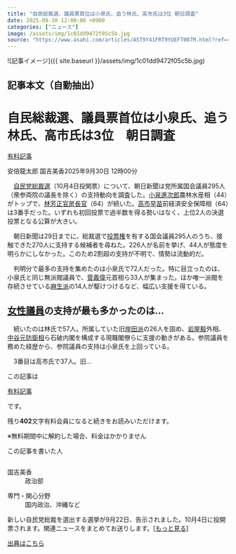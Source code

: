 ```yaml
---
title: "自民総裁選、議員票首位は小泉氏、追う林氏、高市氏は3位 朝日調査"
date: 2025-09-30 12:00:00 +0900
categories: ["ニュース"]
image: /assets/img/1c01dd9472f05c5b.jpg
source: "https://www.asahi.com/articles/AST9Y41FRT9YUEFT007M.html?ref=rss"
---
```


![記事イメージ]({{ site.baseurl }}/assets/img/1c01dd9472f05c5b.jpg)

## 記事本文（自動抽出）
<div><main role="main" id="main"><p></p><div class="y_Qv3"><h1>自民総裁選、議員票首位は小泉氏、追う林氏、高市氏は3位　朝日調査</h1><div class="mhPng"><p><span class="fNPYU Q_Shz"><a href="//www.asahi.com/news/gold.html?iref=com_gold">有料記事</a></span></p><span class="H8KYB">安倍龍太郎 国吉美香</span><span class="UDj4P"><time datetime="2025-09-30T03:00:00.000Z">2025年9月30日 12時00分</time></span></div></div><p id="gsm_above_SnsUtilityArea"></p><div class="nfyQp"><p>　<a href="https://www.asahi.com/senkyo/jiminto-sosaisen/" title="自民党総裁選 のトピックスを開く" class="eWgMZ">自民党総裁選</a>（10月4日投開票）について、朝日新聞は党所属国会議員295人（衆参両院の議長を除く）の支持動向を調査した。<a href="//www.asahi.com/topics/word/%E5%B0%8F%E6%B3%89%E9%80%B2%E6%AC%A1%E9%83%8E.html" title="小泉進次郎 のトピックスを開く" class="eWgMZ">小泉進次郎</a>農林水産相（44）がトップで、<a href="//www.asahi.com/topics/word/%E6%9E%97%E8%8A%B3%E6%AD%A3.html" title="林芳正 のトピックスを開く" class="eWgMZ">林芳正</a><a href="//www.asahi.com/topics/word/%E5%AE%98%E6%88%BF%E9%95%B7%E5%AE%98.html" title="官房長官 のトピックスを開く" class="eWgMZ">官房長官</a>（64）が続いた。<a href="//www.asahi.com/topics/word/%E9%AB%98%E5%B8%82%E6%97%A9%E8%8B%97.html" title="高市早苗 のトピックスを開く" class="eWgMZ">高市早苗</a>前経済安全保障相（64）は3番手だった。いずれも初回投票で過半数を得る勢いはなく、上位2人の決選投票となる公算が大きい。</p><p>　朝日新聞は29日までに、総裁選で<a href="//www.asahi.com/topics/word/%E6%8A%95%E7%A5%A8%E6%A8%A9.html" title="投票権 のトピックスを開く" class="eWgMZ">投票権</a>を有する国会議員295人のうち、接触できた270人に支持する候補者を尋ねた。226人が名前を挙げ、44人が態度を明らかにしなかった。このため2割超の支持が不明で、情勢は流動的だ。</p><p>　判明分で最多の支持を集めたのは小泉氏で72人だった。特に目立ったのは、小泉氏と同じ無派閥議員で、<a href="//www.asahi.com/topics/word/%E8%8F%85%E7%BE%A9%E5%81%89%EF%BC%88%E3%81%99%E3%81%8C%E3%83%BB%E3%82%88%E3%81%97%E3%81%B2%E3%81%A7%EF%BC%89.html" title="菅義偉 のトピックスを開く" class="eWgMZ">菅義偉</a>元首相ら33人が集まった。ほか唯一派閥を存続させている<a href="//www.asahi.com/topics/word/%E9%BA%BB%E7%94%9F%E6%B4%BE.html" title="麻生派 のトピックスを開く" class="eWgMZ">麻生派</a>の14人が駆けつけるなど、幅広い支援を得ている。</p><h2 class="smgSC"><a href="//www.asahi.com/topics/word/%E5%A5%B3%E6%80%A7%E8%AD%B0%E5%93%A1.html" title="女性議員 のトピックスを開く" class="eWgMZ">女性議員</a>の支持が最も多かったのは…</h2><p>　続いたのは林氏で57人。所属していた旧<a href="//www.asahi.com/topics/word/%E5%B2%B8%E7%94%B0%E6%B4%BE.html" title="岸田派 のトピックスを開く" class="eWgMZ">岸田派</a>の26人を固め、<a href="//www.asahi.com/topics/word/%E5%B2%A9%E5%B1%8B%E6%AF%85.html" title="岩屋毅 のトピックスを開く" class="eWgMZ">岩屋毅</a>外相、<a href="//www.asahi.com/topics/word/%E4%B8%AD%E8%B0%B7%E5%85%83.html" title="中谷元 のトピックスを開く" class="eWgMZ">中谷元</a><a href="//www.asahi.com/topics/word/%E9%98%B2%E8%A1%9B%E7%9B%B8.html" title="防衛相 のトピックスを開く" class="eWgMZ">防衛相</a>ら石破内閣を構成する現職閣僚らに支援の動きがある。参院議員を務めた経歴から、参院議員の支持は小泉氏を上回っている。</p><p class="Lujdo">　3番目は高市氏で37人。旧…</p></div><p></p><div class="NbZMW"><div class="PxAm1"><p>この記事は</p><img src="//www.asahicom.jp/images/icon_key_gold.png" alt><a href="//www.asahi.com/news/gold.html?iref=com_1kiji_g_0">有料記事</a><p>です。</p><span class="Zgt88">残り<b>402</b>文字</span><span class="hideFromApp">有料会員になると続きをお読みいただけます。</span></div><p class="eQShK">※無料期間中に解約した場合、料金はかかりません</p></div><div x-component-name="WriterProfile" x-component-data='{"writerProfile":{"writerProfileList":[{"name":"国吉美香","code":"07f777a9afef2026ad19fe90f784c60f04efcb905cc35c319488599fdff2937a","department":"政治部","role":"","specialtyAndInterest":"国内政治、沖縄など","isFollowed":false,"introduction":"入社後は札幌や盛岡、京都を転々としました。社会部、那覇での勤務ののち、2023年から政治部で取材しています。","iconImageUrl":"https://profile-image.kraken.asahi.com/07f777a9afef2026ad19fe90f784c60f04efcb905cc35c319488599fdff2937a","canSendFanLetter":false}],"isWriterFollowAvailableMember":false},"isFreeArea":true}'><div id="writerProfile" class="yT62y"><p class="FPrYd">この記事を書いた人</p><div class="jdPPS"><div class="zRkIz"><a href="/reporter-bio/07f777a9afef2026ad19fe90f784c60f04efcb905cc35c319488599fdff2937a?iref=article_reporter_profile" class="CES5K"></a><div class="iKuvI"><figure class="BKNFc"><img src="https://profile-image.kraken.asahi.com/07f777a9afef2026ad19fe90f784c60f04efcb905cc35c319488599fdff2937a" alt></figure><dl class="WptL0"><dt>国吉美香</dt><dd>政治部</dd></dl></div><dl class="PXedm"><dt>専門・関心分野</dt><dd>国内政治、沖縄など</dd></dl></div></div></div></div><p x-component-name="ArticleCommentList" x-component-data='{"commentCount":2,"commentList":[{"comment":"前回の石破、高市、小泉の三つ巴戦から、石破が抜けて代わりに林が入った格好だろう。前回選挙に鑑みても、高市は前回以上の勢いで第一回投票で過半数を制しない限りは相当に苦しい。仮に、決選投票に高市が残るなら石破路線を継承するか否かという対立軸がはっきりするが、小泉と林の決戦投票となった場合には、ともに現政権の「中の人」ということで、どちらにせよ石破政権継承路線を宣言せざるを得ないだろう。残る争点は連立の枠組みということになりそうだ。","commentId":"38299","articleId":"AST9Y41FRT9YUEFT007M","title":"自民総裁選、議員票首位は小泉氏、追う林氏、高市氏は3位　朝日調査","category":"視点","userName":"河野有理","userType":"expert","commentatorUserName":"kono_yuri","imageUrl":"https://contents.comment.digital.asahi.com/profile/thumbnails/295_20250121113952_1737427192.jpg","userTitle":"法政大学法学部教授＝日本政治思想史","publishedAt":"2025-09-30T05:46:54.000Z","twitterUserName":"","isFreeComment":true,"topics":[{"id":"120","name":"自民総裁選","order":"41"}]},{"comment":"1年前の総裁選の朝日議員調査と1回目投票での議員票、そして今年の朝日議員調査結果を並べてみると、 次のようになります（単位：名）。\n\n小泉氏　46　→　75　→　72\n小林氏　43　→　41　→　31 \n林氏　37　→　38　→　57 \n茂","commentId":"38300","articleId":"AST9Y41FRT9YUEFT007M","title":"自民総裁選、議員票首位は小泉氏、追う林氏、高市氏は3位　朝日調査","category":"視点","userName":"大川千寿","userType":"expert","commentatorUserName":"okawa_chihiro","imageUrl":"https://contents.comment.digital.asahi.com/profile/thumbnails/thumb_202303281679987649.jpg","userTitle":"神奈川大学教授＝政治過程論","publishedAt":"2025-09-30T05:53:58.000Z","twitterUserName":"","isFreeComment":false,"topics":[{"id":"120","name":"自民総裁選","order":"41"}]}],"shareUrlBase":"https://www.asahi.com/articles/AST9Y41FRT9YUEFT007M.html","articleId":"AST9Y41FRT9YUEFT007M","commentIdParam":"","equalCommentIdIndex":-1,"isAuthorized":false,"isFreePlan":false,"isPaidMember":false,"isPresent":false,"isHazard":false,"freeUrlBase":"//www.asahi.com","digitalUrlBase":"//digital.asahi.com"}'></p><div class="GA13d"><div class="eGTLS"><p>新しい自民党総裁を選出する選挙が9月22日、告示されました。10月4日に投開票されます。関連ニュースをまとめてお送りします。[<a href="https://www.asahi.com/topics/AP-13d67568-078f-4e51-b002-9af6fb73bd36/?iref=kijishita_link">もっと見る</a>]</p></div></div></main></div>

[出典はこちら](https://www.asahi.com/articles/AST9Y41FRT9YUEFT007M.html?ref=rss)
